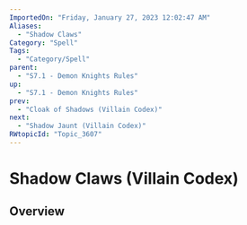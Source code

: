 ```yaml
---
ImportedOn: "Friday, January 27, 2023 12:02:47 AM"
Aliases:
  - "Shadow Claws"
Category: "Spell"
Tags:
  - "Category/Spell"
parent:
  - "S7.1 - Demon Knights Rules"
up:
  - "S7.1 - Demon Knights Rules"
prev:
  - "Cloak of Shadows (Villain Codex)"
next:
  - "Shadow Jaunt (Villain Codex)"
RWtopicId: "Topic_3607"
---
```

# Shadow Claws (Villain Codex)
## Overview
